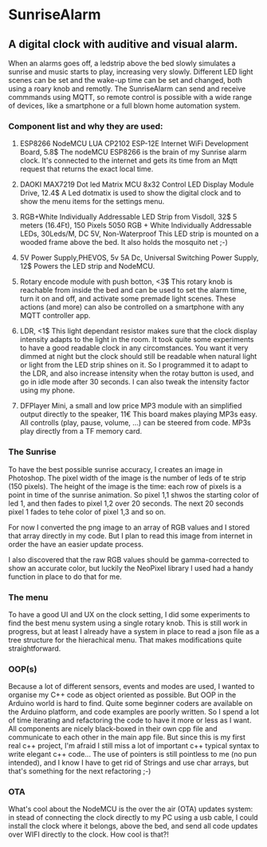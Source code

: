 # SunriseAlarm

## A digital clock with auditive and visual alarm.

When an alarms goes off, a ledstrip above the bed slowly simulates a sunrise and music starts to play, increasing very slowly.
Different LED light scenes can be set and the wake-up time can be set and changed, both using a roary knob and remotly. 
The SunriseAlarm can send and receive commmands using MQTT, so remote control is possible with a wide range of devices, like a smartphone or a full blown home automation system.


### Component list and why they are used:

1.  ESP8266 NodeMCU LUA CP2102 ESP-12E Internet WiFi Development Board, 5.8$
    The nodeMCU ESP8266 is the brain of my Sunrise alarm clock. 
    It's connected to the internet and gets its time from an Mqtt request that returns the exact local time.

2.  DAOKI MAX7219 Dot led Matrix MCU 8x32 Control LED Display Module Drive, 12.4$
    A Led dotmatix is used to show the digital clock and to show the menu items for the settings menu.

3.  RGB+White Individually Addressable LED Strip from Visdoll, 32$
    5 meters (16.4Ft), 150 Pixels 5050 RGB + White Individually Addressable LEDs, 30Leds/M, DC 5V, Non-Waterproof
    This LED strip is mounted on a wooded frame above the bed. It also holds the mosquito net ;-)

4.  5V Power Supply,PHEVOS, 5v 5A Dc, Universal Switching Power Supply, 12$
    Powers the LED strip and NodeMCU.

5.  Rotary encode module with push botton, <3$
    This rotary knob is reachable from inside the bed and can be used to set the alarm time, turn it on and off, and activate some premade light scenes. 
    These actions (and more) can also be controlled on a smartphone with any MQTT controller app.

6.  LDR, <1$
    This light dependant resistor makes sure that the clock display intensity adapts to the light in the room.
    It took quite some experiments to have a good readable clock in any circomstances. 
    You want it very dimmed at night but the clock should still be readable when natural light or light from the LED strip shines on it. So I programmed it to adapt to the LDR, and also increase intensity when the rotay button is used, and go in idle mode after 30 seconds.
    I can also tweak the intensity factor using my phone.

7.  DFPlayer Mini, a small and low price MP3 module with an simplified output directly to the speaker, 11€ 
    This board makes playing MP3s easy. All controlls (play, pause, volume, ...) can be steered from code. 
    MP3s play directly from a TF memory card.

### The Sunrise
To have the best possible sunrise accuracy, I creates an image in Photoshop. The pixel width of the image is the number of leds of te strip (150 pixels). The height of the image is the time: each row of pixels is a point in time of the sunrise animation. 
So pixel 1,1 shwos the starting color of led 1, and then fades to pixel 1,2 over 20 seconds. The next 20 seconds pixel 1 fades to tehe color of pixel 1,3 and so on.

For now I converted the png image to an array of RGB values and I stored that array directly in my code. But I plan to read this image from internet in order the have an easier update process.

I also discovered that the raw RGB values should be gamma-corrected to show an accurate color, but luckily the NeoPixel library I used had a handy function in place to do that for me.

### The menu
To have a good UI and UX on the clock setting, I did some experiments to find the best menu system using a single rotary knob. This is still work in progress, but at least I already have a system in place to read a json file as a tree structure for the hierachical menu. That makes modifications quite straightforward.

### OOP(s)
Because a lot of different sensors, events and modes are used, I wanted to organise my C++ code as object oriented as possible. But OOP in the Arduino world is hard to find. Quite some beginner coders are available on the Arduino platform, and code examples are poorly written. So I spend a lot of time iterating and refactoring the code to have it more or less as I want. All components are nicely black-boxed in their own cpp file and communicate to each other in the main app file. But since this is my first real c++ project, I'm afraid I still miss a lot of important c++ typical syntax to write elegant c++ code...  The use of pointers is still pointless to me (no pun intended), and I know I have to get rid of Strings and use char arrays, but that's something for the next refactoring ;-)

### OTA
What's cool about the NodeMCU is the over the air (OTA) updates system: in stead of connecting the clock directly to my PC using a usb cable, I could install the clock where it belongs, above the bed, and send all code updates over WIFI directly to the clock. How cool is that?! 
